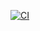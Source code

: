 [![CI](https://github.com/psavery/test/workflows/CI/badge.svg?branch=v1.0.6&event=release)](https://github.com/psavery/test/actions?query=event%3Arelease)
